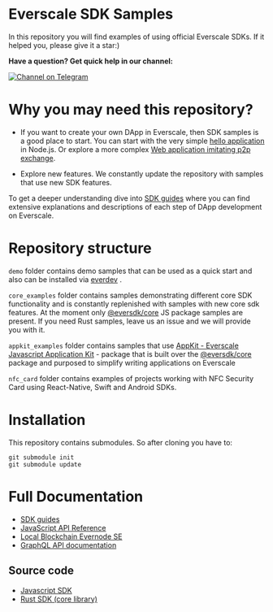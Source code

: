 # Everscale SDK Samples

In this repository you will find examples of using official Everscale SDKs.
If it helped you, please give it a star:)


**Have a question? Get quick help in our channel:**

[![Channel on Telegram](https://img.shields.io/badge/chat-on%20telegram-9cf.svg)](https://t.me/ever\_sdk)

# Why you may need this repository?

- If you want to create your own DApp in Everscale, then SDK samples is a good place to start.
  You can start with the very simple [hello application](/demo/hello-wallet) in Node.js.
  Or explore a more complex [Web application imitating p2p exchange](/demo/web\_p2p\_exchange).

- Explore new features. 
  We constantly update the repository with samples that use new SDK features.   

To get a deeper understanding dive into [SDK guides](https://docs.everos.dev/ever-sdk/guides/work_with_contracts) where you can find extensive explanations and descriptions of each step of DApp development on Everscale.

# Repository structure

`demo` folder contains demo samples that can be used as a quick start and also can be installed via [everdev](https://github.com/tonlabs/everdev#install-demo-project) .

`core_examples` folder contains samples demonstrating different core SDK functionality and is constantly replenished with samples with new core sdk features. At the moment only [@eversdk/core](https://github.com/tonlabs/ever-sdk-js) JS package samples are present. If you need Rust samples, leave us an issue and we will provide you with it.

`appkit_examples` folder contains samples that use [AppKit - Everscale Javascript Application Kit](https://github.com/tonlabs/appkit-js) - package that is built over the [@eversdk/core](https://tonlabs.github.io/ever-sdk-js/) package and purposed to simplify writing applications on Everscale

`nfc_card` folder contains examples of projects working with NFC Security Card using React-Native, Swift and Android SDKs.

# Installation

This repository contains submodules. So after cloning you have to:

```shell
git submodule init
git submodule update
```

# Full Documentation 
* [SDK guides](https://docs.everos.dev/ever-sdk/guides/work_with_contracts)
* [JavaScript API Reference](https://tonlabs.github.io/ever-sdk-js/)
* [Local Blockchain Evernode SE](https://github.com/tonlabs/evernode-se)
* [GraphQL API documentation](https://docs.everos.dev/ever-sdk/samples/graphql-samples/quick-start#api-documentation)

## Source code
* [Javascript SDK](http://github.com/tonlabs/ever-sdk-js "JS common library")
* [Rust SDK (core library)](https://github.com/tonlabs/ever-sdk "SDK Core library")
